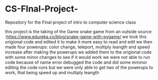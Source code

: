 # CS-FInal-Project-
Repository for the Final project of intro to computer science class

this project is the taking of the Game snake game from an outside source :https://www.edureka.co/blog/snake-game-with-pygame/
we took this origional code and edited it to make it more easy to read and edit
we then made four powerups: color change, teleport, multiply leangth and speed increase
after making the powerups we added them to the origional code with some minor changes to see if it would work
we were not able to run code because of name error
debugged the code and did some mminor editing
the code runs but we were only able to get two of the powerups to work, that being speed up and multiply leangth
